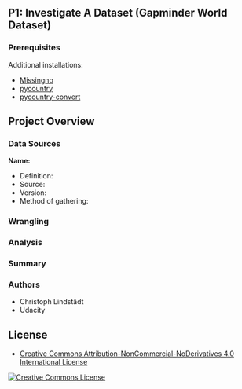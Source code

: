 
## P1: Investigate A Dataset (Gapminder World Dataset)

### Prerequisites

Additional installations: 

* [Missingno](https://github.com/ResidentMario/missingno)
* [pycountry](https://bitbucket.org/flyingcircus/pycountry)
* [pycountry-convert](https://pycountry-convert.readthedocs.io/en/latest/)

## Project Overview

### Data Sources

**Name:** 
* Definition: 
* Source: 
* Version: 
* Method of gathering: 

### Wrangling

### Analysis

### Summary

### Authors

* Christoph Lindstädt
* Udacity

## License

* <a rel="license" href="https://creativecommons.org/licenses/by-nc-nd/4.0/"> Creative Commons Attribution-NonCommercial-NoDerivatives 4.0 International License</a>

<a rel="license" href="https://creativecommons.org/licenses/by-nc-nd/4.0/">
	<img alt="Creative Commons License" style="border-width:0" src="https://i.creativecommons.org/l/by-nc-nd/4.0/88x31.png" />
</a>
